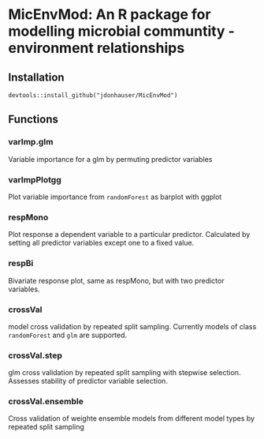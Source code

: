 # MicEnvMod: An R package for modelling microbial communtity - environment relationships

## Installation

```
devtools::install_github("jdonhauser/MicEnvMod")
```
## Functions
### varImp.glm 
Variable importance for a glm by permuting predictor variables
### varImpPlotgg
Plot variable importance from `randomForest` as barplot with ggplot
### respMono
Plot response a dependent variable to a particular predictor. Calculated by setting all predictor variables except one to a fixed value.
### respBi
Bivariate response plot, same as respMono, but with two predictor variables.
### crossVal
model cross validation by repeated split sampling. Currently models of class `randomForest` and `glm` are supported.
### crossVal.step
glm cross validation by repeated split sampling with stepwise selection. Assesses stability of predictor variable selection.
### crossVal.ensemble
Cross validation of weighte ensemble models from different model types by repeated split sampling
